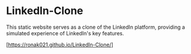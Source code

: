 # LinkedIn-Clone
This static website serves as a clone of the LinkedIn platform, providing a simulated experience of LinkedIn's key features.

[https://ronak021.github.io/LinkedIn-Clone/]
